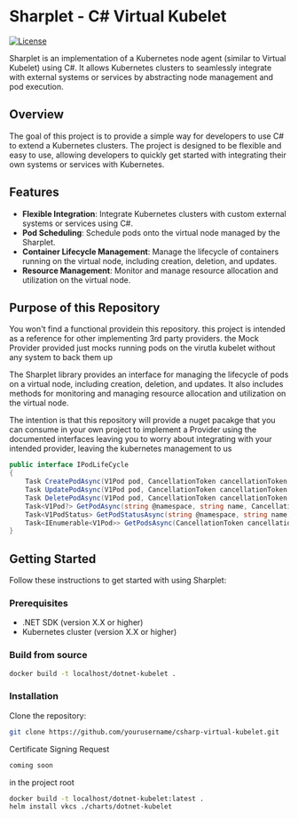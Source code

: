 # Sharplet - C# Virtual Kubelet

[![License](https://img.shields.io/badge/License-MIT-blue.svg)](https://opensource.org/licenses/MIT)

Sharplet is an implementation of a Kubernetes node agent (similar to Virtual Kubelet) using C#. It allows Kubernetes clusters to seamlessly integrate with external systems or services by abstracting node management and pod execution.

## Overview
The goal of this project is to provide a simple way for developers to use C# to extend a Kubernetes clusters. The project is designed to be flexible and easy to use, allowing developers to quickly get started with integrating their own systems or services with Kubernetes.

## Features

- **Flexible Integration**: Integrate Kubernetes clusters with custom external systems or services using C#.
- **Pod Scheduling**: Schedule pods onto the virtual node managed by the Sharplet.
- **Container Lifecycle Management**: Manage the lifecycle of containers running on the virtual node, including creation, deletion, and updates.
- **Resource Management**: Monitor and manage resource allocation and utilization on the virtual node.

## Purpose of this Repository
You won't find a functional providein this repository. this project is intended as a reference for other implementing 3rd party providers. the 
Mock Provider provided just mocks running pods on the virutla kubelet without any system to back them up

The Sharplet library provides an interface for managing the lifecycle of pods on a virtual node, including creation, deletion, and updates. It also includes methods for monitoring and managing resource allocation and utilization on the virtual node.

The intention is that this repository will provide a nuget pacakge that you can consume in your own project to implement a Provider using the documented interfaces leaving you to worry about integrating with your intended provider, leaving the kubernetes management to us

```csharp
public interface IPodLifeCycle
{
    Task CreatePodAsync(V1Pod pod, CancellationToken cancellationToken = default);
    Task UpdatePodAsync(V1Pod pod, CancellationToken cancellationToken = default);
    Task DeletePodAsync(V1Pod pod, CancellationToken cancellationToken = default);
    Task<V1Pod?> GetPodAsync(string @namespace, string name, CancellationToken cancellationToken = default);
    Task<V1PodStatus> GetPodStatusAsync(string @namespace, string name, CancellationToken cancellationToken = default);
    Task<IEnumerable<V1Pod>> GetPodsAsync(CancellationToken cancellationToken = default);
}
```

## Getting Started

Follow these instructions to get started with using Sharplet:

### Prerequisites

- .NET SDK (version X.X or higher)
- Kubernetes cluster (version X.X or higher)

### Build from source

```bash
docker build -t localhost/dotnet-kubelet .
```


### Installation

Clone the repository:

```bash
git clone https://github.com/yourusername/csharp-virtual-kubelet.git
```

Certificate Signing Request

```bash
coming soon
```

in the project root
```bash
docker build -t localhost/dotnet-kubelet:latest .
helm install vkcs ./charts/dotnet-kubelet
```


